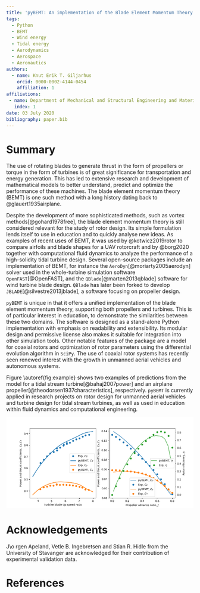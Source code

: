 ```yaml
---
title: 'pyBEMT: An implementation of the Blade Element Momentum Theory in Python'
tags:
  - Python
  - BEMT
  - Wind energy
  - Tidal energy
  - Aerodynamics
  - Aerospace
  - Aeronautics
authors:
  - name: Knut Erik T. Giljarhus
    orcid: 0000-0002-4144-0454 
    affiliation: 1
affiliations:
 - name: Department of Mechanical and Structural Engineering and Materials Science, University of Stavanger, Stavanger, Norway
   index: 1
date: 03 July 2020
bibliography: paper.bib
---
```


# Summary

The use of rotating blades to generate thrust in the form of propellers or
torque in the form of turbines is of great significance for transportation and
energy generation. This has led to extensive research and development of
mathematical models to better understand, predict and optimize the performance
of these machines. The blade element momentum theory (BEMT) is one such method
with a long history dating back to @glauert1935airplane.  

Despite the development of more sophisticated methods, such as vortex
methods[@gohard1978free], the blade element momentum theory is still considered
relevant for the study of rotor design. Its simple formulation lends itself to
use in education and to quickly analyse new ideas. As examples of recent uses
of BEMT, it was used by @kotwicz2019rotor to compare airfoils and blade
shapes for a UAV rotorcraft and by @borg2020 together with computational
fluid dynamics to analyze the performance of a high-solidity tidal turbine
design. Several open-source packages include an implementation of BEMT, for
instance the `AeroDyn`[@moriarty2005aerodyn] solver used in the whole-turbine
simulation software `OpenFAST`[@OpenFAST], and the `QBlade`[@marten2013qblade]
software for wind turbine blade design. `QBlade` has later been forked to
develop `JBLADE`[@silvestre2013jblade], a software focusing on propeller
design. 

`pyBEMT` is unique in that it offers a unified implementation of the blade
element momentum theory, supporting both propellers and turbines. This is of
particular interest in education, to demonstrate the similarities between these
two domains. The software is designed as a stand-alone Python implementation
with emphasis on readability and extensibility. Its modular design and
permissive license also makes it suitable for integration into other simulation
tools. Other notable features of the package are a model for coaxial rotors and
optimization of rotor parameters using the differential evolution algorithm in
`SciPy`. The use of coaxial rotor systems has recently seen renewed interest 
with the growth in unmanned aerial vehicles and autonomous systems.

Figure \autoref{fig:example} shows two examples of predictions from the model
for a tidal stream turbine[@bahaj2007power] and an airplane
propeller[@theodorsen1937characteristics], respectively. `pyBEMT` is currently
applied in research projects on rotor design for unmanned aerial vehicles and
turbine design for tidal stream turbines, as well as used in education within
fluid dynamics and computational engineering.  

![`pyBEMT` applied to a tidal stream turbine (left) and an airplane propeller (right).\label{fig:example}](example.png)

# Acknowledgements

J\o rgen Apeland, Vetle B. Ingebretsen and Stian R. Hidle from the University
of Stavanger are acknowledged for their contribution of experimental validation
data. 

# References
